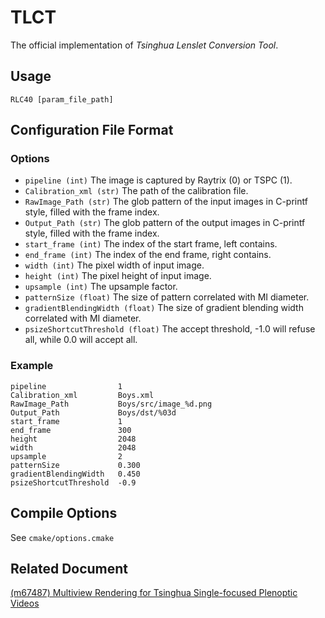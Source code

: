 # TLCT

The official implementation of *Tsinghua Lenslet Conversion Tool*.

## Usage

```shell
RLC40 [param_file_path]
```

## Configuration File Format

### Options

+ `pipeline (int)` The image is captured by Raytrix (0) or TSPC (1).
+ `Calibration_xml (str)` The path of the calibration file.
+ `RawImage_Path (str)` The glob pattern of the input images in C-printf style, filled with the frame index.
+ `Output_Path (str)` The glob pattern of the output images in C-printf style, filled with the frame index.
+ `start_frame (int)` The index of the start frame, left contains.
+ `end_frame (int)` The index of the end frame, right contains.
+ `width (int)` The pixel width of input image.
+ `height (int)` The pixel height of input image.
+ `upsample (int)` The upsample factor.
+ `patternSize (float)` The size of pattern correlated with MI diameter.
+ `gradientBlendingWidth (float)` The size of gradient blending width correlated with MI diameter.
+ `psizeShortcutThreshold (float)` The accept threshold, -1.0 will refuse all, while 0.0 will accept all.

### Example

```
pipeline                1
Calibration_xml         Boys.xml
RawImage_Path           Boys/src/image_%d.png
Output_Path             Boys/dst/%03d
start_frame             1
end_frame               300
height                  2048
width                   2048
upsample                2
patternSize             0.300
gradientBlendingWidth   0.450
psizeShortcutThreshold  -0.9
```

## Compile Options

See `cmake/options.cmake`

## Related Document

[(m67487) Multiview Rendering for Tsinghua Single-focused Plenoptic Videos](https://dms.mpeg.expert/doc_end_user/current_document.php?id=92666)
